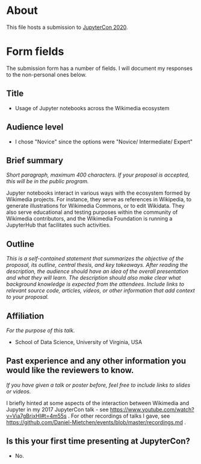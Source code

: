 # About

This file hosts a submission to [JupyterCon 2020](https://jupytercon.com/). 

# Form fields

The submission form has a number of fields. I will document my responses to the non-personal ones below.

## Title

* Usage of Jupyter notebooks across the Wikimedia ecosystem

## Audience level

* I chose "Novice" since the options were "Novice/ Intermediate/ Expert"

## Brief summary

*Short paragraph, maximum 400 characters. If your proposal is accepted, this will be in the public program.*

Jupyter notebooks interact in various ways with the ecosystem formed by Wikimedia projects. For instance, they serve as references in Wikipedia, to generate illustrations for Wikimedia Commons, or to edit Wikidata. They also serve educational and testing purposes within the community of Wikimedia contributors, and the Wikimedia Foundation is running a JupyterHub that facilitates such activities.

## Outline

*This is a self-contained statement that summarizes the objective of the proposal, its outline, central thesis, and key takeaways. After reading the description, the audience should have an idea of the overall presentation and what they will learn. The description should also make clear what background knowledge is expected from the attendees. Include links to relevant source code, articles, videos, or other information that add context to your proposal.*


## Affiliation 

*For the purpose of this talk.*

* School of Data Science, University of Virginia, USA

## Past experience and any other information you would like the reviewers to know.

*If you have given a talk or poster before, feel free to include links to slides or videos.*

I briefly hinted at some aspects of the interaction between Wikimedia and Jupyter in my 2017 JupyterCon talk - see https://www.youtube.com/watch?v=Via7gBrjxHI#t=4m55s .
For other recordings of talks I gave, see https://github.com/Daniel-Mietchen/events/blob/master/recordings.md .

## Is this your first time presenting at JupyterCon? 

* No.
